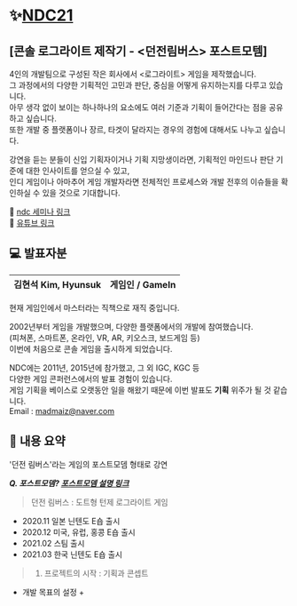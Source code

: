 # ✨[NDC21](https://ndc.nexon.com/session/sessionSchedule)

## [콘솔 로그라이트 제작기 - <던전림버스> 포스트모템]

4인의 개발팀으로 구성된 작은 회사에서 <로그라이트> 게임을 제작했습니다.   
그 과정에서의 다양한 기획적인 고민과 판단, 중심을 어떻게 유지하는지를 다루고 있습니다.   
아무 생각 없이 보이는 하나하나의 요소에도 여러 기준과 기획이 들어간다는 점을 공유하고 싶습니다.   
또한 개발 중 플랫폼이나 장르, 타겟이 달라지는 경우의 경험에 대해서도 나누고 싶습니다.   

강연을 듣는 분들이 신입 기획자이거나 기획 지망생이라면, 기획적인 마인드나 판단 기준에 대한 인사이트를 얻으실 수 있고,   
인디 게임이나 아마추어 게임 개발자라면 전체적인 프로세스와 개발 전후의 이슈들을 확인하실 수 있을 것으로 기대합니다.   

🔗 [ndc 세미나 링크](https://ndc.nexon.com/session/sessionView?sessNo=100007318)   
🔗 [유튜브 링크](https://youtu.be/Kue7rwq7oFE)   

## 💻 발표자분

|김현석 Kim, Hyunsuk|게임인 / GameIn|
|:-:|:-:|

현재 게임인에서 마스터라는 직책으로 재직 중입니다.   

2002년부터 게임을 개발했으며, 다양한 플랫폼에서의 개발에 참여했습니다.   
(피쳐폰, 스마트폰, 온라인, VR, AR, 키오스크, 보드게임 등)   
이번에 처음으로 콘솔 게임을 출시하게 되었습니다.   

NDC에는 2011년, 2015년에 참가했고, 그 외 IGC, KGC 등   
다양한 게임 콘퍼런스에서의 발표 경험이 있습니다.   
게임 기획을 베이스로 오랫동안 일을 해왔기 때문에 이번 발표도 **기획** 위주가 될 것 같습니다.   
Email : madmaiz@naver.com   

## 📌 내용 요약

'던전 림버스'라는 게임의 포스트모뎀 형태로 강연   

***Q. 포스트모뎀? [포스트모뎀 설명 링크](https://brunch.co.kr/@svillustrated/13)***   


>던전 림버스 : 도트형 턴제 로그라이트 게임
- 2020.11 일본 닌텐도 E숍 출시
- 2020.12 미국, 유럽, 홍콩 E숍 출시
- 2021.02 스팀 출시
- 2021.03 한국 닌텐도 E숍 출시

> 1. 프로젝트의 시작 : 기획과 콘셉트
* 개발 목표의 설정
  +  


